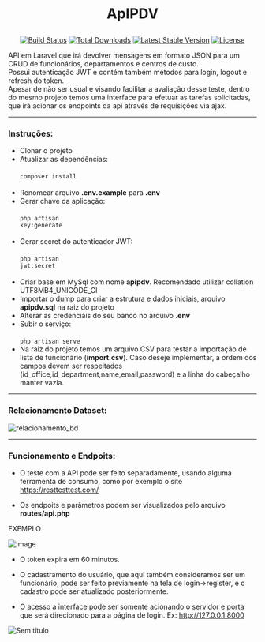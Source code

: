 # <p align="center"> ApIPDV</p>

<p align="center">
<a href="https://travis-ci.org/laravel/framework"><img src="https://travis-ci.org/laravel/framework.svg" alt="Build Status"></a>
<a href="https://packagist.org/packages/laravel/framework"><img src="https://img.shields.io/packagist/dt/laravel/framework" alt="Total Downloads"></a>
<a href="https://packagist.org/packages/laravel/framework"><img src="https://img.shields.io/packagist/v/laravel/framework" alt="Latest Stable Version"></a>
<a href="https://packagist.org/packages/laravel/framework"><img src="https://img.shields.io/packagist/l/laravel/framework" alt="License"></a>
</p>

API em Laravel que irá devolver mensagens em formato JSON para um CRUD de funcionários, departamentos e centros de custo.
<br>Possui autenticação JWT e contém também métodos para login, logout e refresh do token.<br>
Apesar de não ser usual e visando facilitar a avaliação desse teste, dentro do mesmo projeto temos uma interface para efetuar as tarefas solicitadas, que irá acionar os endpoints da api através de requisições via ajax.

<hr>

### Instruções:

- Clonar o projeto
- Atualizar as dependências:<br><br>
  <code>composer install</code>
  <br><br>
- Renomear arquivo <strong>.env.example</strong> para <strong>.env</strong>
- Gerar chave da aplicação:<br><br>
  <code>php artisan key:generate</code>
  <br><br>
- Gerar secret do autenticador JWT:<br><br>
  <code>php artisan jwt:secret</code>
  <br><br>
- Criar base em MySql com nome <strong>apipdv</strong>. Recomendado utilizar collation UTF8MB4_UNICODE_CI
- Importar o dump para criar a estrutura e dados iniciais, arquivo <strong>apipdv.sql</strong> na raiz do projeto
- Alterar as credenciais do seu banco no arquivo <strong>.env</strong>
- Subir o serviço:<br><br>
  <code>php artisan serve</code>  
- Na raiz do projeto temos um arquivo CSV para testar a importação de lista de funcionário (<strong>import.csv</strong>). Caso deseje implementar, a ordem dos campos devem ser respeitados (id_office,id_department,name,email,password) e a linha do cabeçalho manter vazia.
  
<hr>

### Relacionamento Dataset:

![relacionamento_bd](https://user-images.githubusercontent.com/61060100/120015804-275a8c80-bfba-11eb-99c0-46865976f65f.png)

<hr>

### Funcionamento e Endpoits:

- O teste com a API pode ser feito separadamente, usando alguma ferramenta de consumo, como por exemplo o site https://resttesttest.com/

- Os endpoits e parâmetros podem ser visualizados pelo arquivo <strong>routes/api.php</strong>

EXEMPLO

![image](https://user-images.githubusercontent.com/61060100/119753381-12c0ac00-be75-11eb-873a-e1ac9f84e1c8.png)

- O token expira em 60 minutos.

- O cadastramento do usuário, que aqui também consideramos ser um funcionário, pode ser feito previamente na tela de login->register,
e o cadastro pode ser atualizado posteriormente.
  
- O acesso a interface pode ser somente acionando o servidor e porta que será direcionado para a página de login. Ex: http://127.0.0.1:8000

![Sem título](https://user-images.githubusercontent.com/61060100/120091325-54a15a80-c0e0-11eb-919c-d1c74454d427.jpg)  


  

